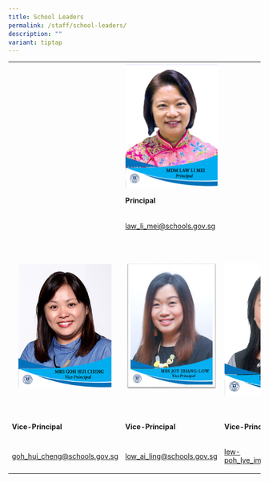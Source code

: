 ```yaml
---
title: School Leaders
permalink: /staff/school-leaders/
description: ""
variant: tiptap
---
```

<table><tbody><tr><td rowspan="1" colspan="1"><p></p></td><td rowspan="1" colspan="1"><div class="isomer-image-wrapper"><img style="margin: auto; outline: none; padding: 0px; border: none; clear: both; display: block; width: 186px; height: 247px;" height="auto" width="100%" alt="Mrs Daphne Yeoh.jpg" src="/images/MDM_LAW_LI_MEI___P.jpg"></div></td><td rowspan="1" colspan="1"><p></p></td></tr><tr><td rowspan="1" colspan="1"><p></p></td><td rowspan="1" colspan="1"><p><strong>Principal</strong></p></td><td rowspan="1" colspan="1"><p></p></td></tr><tr><td rowspan="1" colspan="1"><p></p></td><td rowspan="1" colspan="1"><p><a href="mailto:law_li_mei@schools.gov.sg" rel="noopener noreferrer nofollow" target="">law_li_mei@schools.gov.sg</a></p></td><td rowspan="1" colspan="1"><p></p></td></tr><tr><td rowspan="1" colspan="1"><p><br></p><div class="isomer-image-wrapper"><img style="margin: auto; outline: none; padding: 0px; border: none; clear: both; display: block; width: 186px; height: 247px;" height="auto" width="100%" alt="Mrs Goh Hui Cheng.jpg" src="/images/Mrs%20Goh%20Hui%20Cheng.jpg"></div><p><br></p></td><td rowspan="1" colspan="1"><p><br></p><div class="isomer-image-wrapper"><img style="margin: auto; outline: none; padding: 0px; border: none; clear: both; display: block; width: 188px; height: 256px;" height="auto" width="100%" alt="Mrs Joy.jpg" src="/images/Mrs%20Joy.jpg"></div><p><br></p></td><td rowspan="1" colspan="1"><p></p><p></p><div class="isomer-image-wrapper"><img style="width: 100%" height="auto" width="100%" alt="" src="/images/MRS_LEW_POH_LYE_IMM___VP__resize_.jpg"></div></td></tr><tr><td rowspan="1" colspan="1"><p><strong>Vice-Principal</strong></p></td><td rowspan="1" colspan="1"><p><strong>Vice-Principal</strong></p></td><td rowspan="1" colspan="1"><p><strong>Vice-Principal (Admin)</strong></p></td></tr><tr><td rowspan="1" colspan="1"><p><a href="mailto:goh_hui_cheng@schools.gov.sg" rel="noopener noreferrer nofollow" target="">goh_hui_cheng@schools.gov.sg</a></p></td><td rowspan="1" colspan="1"><p><a href="mailto:low_ai_ling@schools.gov.sg" rel="noopener noreferrer nofollow" target="">low_ai_ling@schools.gov.sg</a></p></td><td rowspan="1" colspan="1"><p><a href="mailto:low_ai_ling@schools.gov.sg" rel="noopener noreferrer nofollow" target="">lew-poh_lye_imm@schools.gov.sg</a></p></td></tr></tbody></table><p></p>
